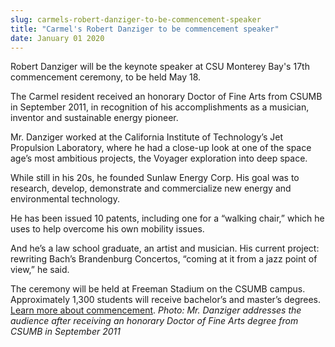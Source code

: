 ```yaml
---
slug: carmels-robert-danziger-to-be-commencement-speaker
title: "Carmel's Robert Danziger to be commencement speaker"
date: January 01 2020
---
```


 
<p>
  Robert Danziger will be the keynote speaker at CSU Monterey Bay's 17th
  commencement ceremony, to be held May 18.
</p>
<p>
  The Carmel resident received an honorary Doctor of Fine Arts from CSUMB in
  September 2011, in recognition of his accomplishments as a musician, inventor
  and sustainable energy pioneer.
</p>
<p>
  Mr. Danziger worked at the California Institute of Technology’s Jet Propulsion
  Laboratory, where he had a close-up look at one of the space age’s most
  ambitious projects, the Voyager exploration into deep space.
</p>
<p>
  While still in his 20s, he founded Sunlaw Energy Corp. His goal was to
  research, develop, demonstrate and commercialize new energy and environmental
  technology.
</p>
<p>
  He has been issued 10 patents, including one for a “walking chair,” which he
  uses to help overcome his own mobility issues.
</p>
<p>
  And he’s a law school graduate, an artist and musician. His current project:
  rewriting Bach’s Brandenburg Concertos, “coming at it from a jazz point of
  view,” he said.
</p>
<p>
  The ceremony will be held at Freeman Stadium on the CSUMB campus.
  Approximately 1,300 students will receive bachelor’s and master’s degrees.
  <a href="https://commencement.csumb.edu/commencement-home"
    >Learn more about commencement</a
  >.
  <em
    >Photo: Mr. Danziger addresses the audience after receiving an honorary
    Doctor of Fine Arts degree from CSUMB in September 2011</em
  >
</p>
<p></p>
 
